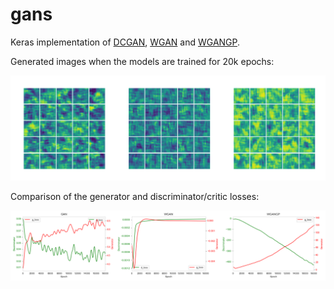 # gans

Keras implementation of [DCGAN](https://github.com/rsyamil/gans/blob/main/gan.py), [WGAN](https://github.com/rsyamil/gans/blob/main/wgan.py) and [WGANGP](https://github.com/rsyamil/gans/blob/main/wgangp.py). 

Generated images when the models are trained for 20k epochs:

![imgs](/readme/gan_wgan_wgangp_images.gif)

Comparison of the generator and discriminator/critic losses:

![losses](/readme/losses_comp.png)
